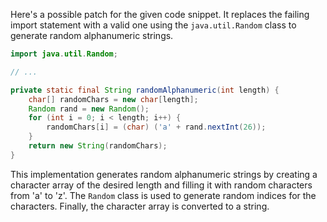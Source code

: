 Here's a possible patch for the given code snippet. It replaces the failing import statement with a valid one using the `java.util.Random` class to generate random alphanumeric strings.

```java
import java.util.Random;

// ...

private static final String randomAlphanumeric(int length) {
    char[] randomChars = new char[length];
    Random rand = new Random();
    for (int i = 0; i < length; i++) {
        randomChars[i] = (char) ('a' + rand.nextInt(26));
    }
    return new String(randomChars);
}
```

This implementation generates random alphanumeric strings by creating a character array of the desired length and filling it with random characters from 'a' to 'z'. The `Random` class is used to generate random indices for the characters. Finally, the character array is converted to a string.